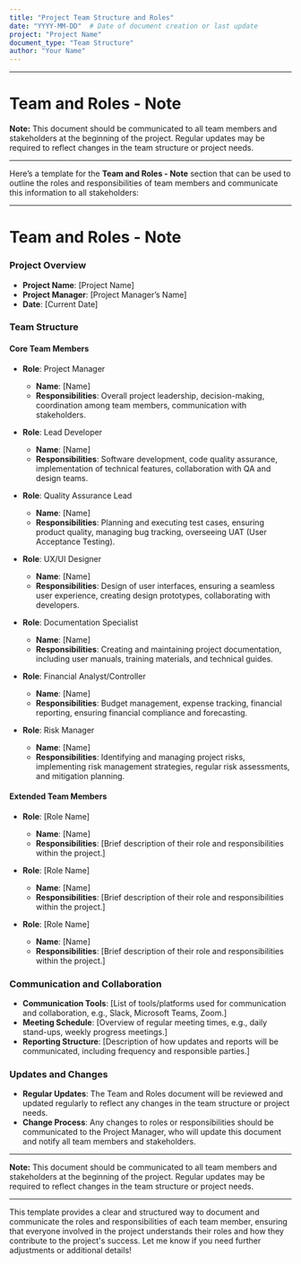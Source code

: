 ```yaml
---
title: "Project Team Structure and Roles"
date: "YYYY-MM-DD"  # Date of document creation or last update
project: "Project Name"
document_type: "Team Structure"
author: "Your Name"
---
```


---
# Team and Roles - Note

**Note:** This document should be communicated to all team members and stakeholders at the beginning of the project. Regular updates may be required to reflect changes in the team structure or project needs.

---
Here’s a template for the **Team and Roles - Note** section that can be used to outline the roles and responsibilities of team members and communicate this information to all stakeholders:

---

# Team and Roles - Note

### Project Overview

- **Project Name**: [Project Name]
- **Project Manager**: [Project Manager’s Name]
- **Date**: [Current Date]

### Team Structure

#### Core Team Members

- **Role**: Project Manager
  - **Name**: [Name]
  - **Responsibilities**: Overall project leadership, decision-making, coordination among team members, communication with stakeholders.

- **Role**: Lead Developer
  - **Name**: [Name]
  - **Responsibilities**: Software development, code quality assurance, implementation of technical features, collaboration with QA and design teams.

- **Role**: Quality Assurance Lead
  - **Name**: [Name]
  - **Responsibilities**: Planning and executing test cases, ensuring product quality, managing bug tracking, overseeing UAT (User Acceptance Testing).

- **Role**: UX/UI Designer
  - **Name**: [Name]
  - **Responsibilities**: Design of user interfaces, ensuring a seamless user experience, creating design prototypes, collaborating with developers.

- **Role**: Documentation Specialist
  - **Name**: [Name]
  - **Responsibilities**: Creating and maintaining project documentation, including user manuals, training materials, and technical guides.

- **Role**: Financial Analyst/Controller
  - **Name**: [Name]
  - **Responsibilities**: Budget management, expense tracking, financial reporting, ensuring financial compliance and forecasting.

- **Role**: Risk Manager
  - **Name**: [Name]
  - **Responsibilities**: Identifying and managing project risks, implementing risk management strategies, regular risk assessments, and mitigation planning.

#### Extended Team Members

- **Role**: [Role Name]
  - **Name**: [Name]
  - **Responsibilities**: [Brief description of their role and responsibilities within the project.]

- **Role**: [Role Name]
  - **Name**: [Name]
  - **Responsibilities**: [Brief description of their role and responsibilities within the project.]

- **Role**: [Role Name]
  - **Name**: [Name]
  - **Responsibilities**: [Brief description of their role and responsibilities within the project.]

### Communication and Collaboration

- **Communication Tools**: [List of tools/platforms used for communication and collaboration, e.g., Slack, Microsoft Teams, Zoom.]
- **Meeting Schedule**: [Overview of regular meeting times, e.g., daily stand-ups, weekly progress meetings.]
- **Reporting Structure**: [Description of how updates and reports will be communicated, including frequency and responsible parties.]

### Updates and Changes

- **Regular Updates**: The Team and Roles document will be reviewed and updated regularly to reflect any changes in the team structure or project needs.
- **Change Process**: Any changes to roles or responsibilities should be communicated to the Project Manager, who will update this document and notify all team members and stakeholders.

---

**Note:** This document should be communicated to all team members and stakeholders at the beginning of the project. Regular updates may be required to reflect changes in the team structure or project needs.

---

This template provides a clear and structured way to document and communicate the roles and responsibilities of each team member, ensuring that everyone involved in the project understands their roles and how they contribute to the project's success. Let me know if you need further adjustments or additional details!